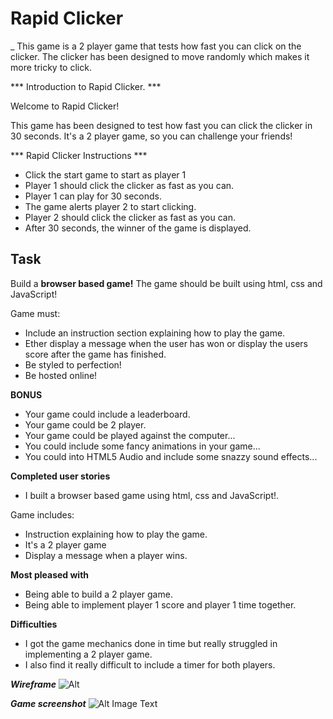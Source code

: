 # Rapid Clicker
_
This game is a 2 player game that tests how fast you can click on the clicker. The clicker has been designed to move randomly which makes it more tricky to click.

*** Introduction to Rapid Clicker. ***

  Welcome to Rapid Clicker!

  This game has been designed to test how fast you can click the clicker in 30 seconds.
  It's a 2 player game, so you can challenge your friends!

*** Rapid Clicker Instructions ***
  * Click the start game to start as player 1
  * Player 1 should click the clicker as fast as you can.
  * Player 1 can play for 30 seconds.
  * The game alerts player 2 to start clicking.
  * Player 2 should click the clicker as fast as you can.
  * After 30 seconds, the winner of the game is displayed.

## Task

Build a **browser based game!** The game should be built using html, css and JavaScript!

Game must:
* Include an instruction section explaining how to play the game.
* Ether display a message when the user has won or display the users score after the game has finished.
* Be styled to perfection!
* Be hosted online!

**BONUS**

* Your game could include a leaderboard.
* Your game could be 2 player.
* Your game could be played against the computer...
* You could include some fancy animations in your game...
* You could into HTML5 Audio and include some snazzy sound effects...

**Completed user stories**
  * I built a browser based game using html, css and JavaScript!.

Game includes:
  * Instruction explaining how to play the game.
  * It's a 2 player game
  * Display a message when a player wins.

**Most pleased with**
  * Being able to build a 2 player game.
  * Being able to implement player 1 score and player 1 time together.

**Difficulties**
  * I got the game mechanics done in time but really struggled in implementing a 2 player game.
  * I also find it really difficult to include a timer for both players.


  ***Wireframe***
![Alt ](./images/Wireframe.png)

***Game screenshot***
![Alt Image Text](f./images/gameScreenshot.png)
